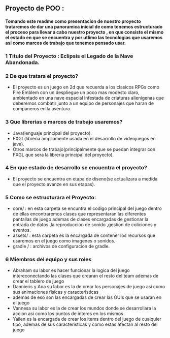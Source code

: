 ## Proyecto de POO :

#### Tomando este readme como presentacion de nuestro proyecto trataremos de dar una panoramica inicial de como tenemos estructurado el proceso para llevar a cabo nuestro proyecto , en que consiste el mismo el estado en que se encuentra y por utlimo las tecnologias que usaremos asi como marcos de trabajo que tenemos pensado usar.

### 1 Titulo del Proyecto : Eclipsis el Legado de la Nave Abandonada.
### 2 De que tratara el proyecto?
- El proyecto es un juego en 2d que recuerda a los clasicos RPGs como Fire Emblem  con un despliegue un poco mas modesto claro, ambientado en una nave espacial infestada de criaturas alienigenas que deberemos combatir junto a un equipo de personajes que haran de companeros en la aventura.

### 3 Que librerias o marcos de trabajo usaremos?
- Java(lenguaje principal del proyecto).
- FXGL(libreria ampliamente usada en el desarrollo de videojuegos en java).
- Otros marcos de trabajo(principalmente que se puedan integrar con FXGL que sera la libreria principal del proyecto).

### 4 En que estado de desarrollo se encuentra el proyecto?
- El proyecto se encuentra en etapa de diseno(se actualizara a medida que el proyecto avanze en sus etapas).

### 5 Como se estructurara el Proyecto:
- core/ : en esta carpeta se encuntra el codigo principal del juego dentro de ellas encontraremos clases que representaran las diferentes pantallas de juego ademas de clases encargadas de gestionar la entrada de datos ,la reproduccion de sonido ,gestion de coliciones y eventos.
- assets/ : esta carpeta es la encargada de contener los recursos que usaremos en el juego como imagenes o sonidos.
- gradle / : archivos de configuracion de gradle.

### 6 Miembros del equipo y sus roles
- Abraham su labor es hacer funcionar la logica del juego intereconectando las clases que crearan el resto del team ademas de crear el tablero de juego
- Dannieris y Ana su labor es la de crear los personajes de juego asi como sus animaciones fisicas y caracteristicas
- ademas de eso son las encargadas de crear las GUIs que se usaran en el juego
- Vannesa su labor es la de crear los mundos donde se desarrollara la accion asi como los puntos de interes en los mismos
- Yailen es la encargada de crear los items dentro del juego de cualquier tipo, ademas de sus caracteristicas y como estas afectan al resto del juego
